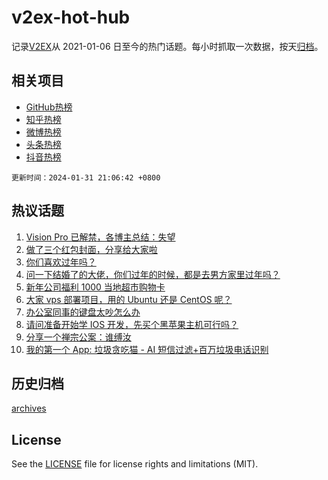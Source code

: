 # v2ex-hot-hub

 记录[V2EX](https://www.v2ex.com/)从 2021-01-06 日至今的热门话题。每小时抓取一次数据，按天[归档](archives)。
 
 ## 相关项目

- [GitHub热榜](https://github.com/lonnyzhang423/github-hot-hub)
- [知乎热榜](https://github.com/lonnyzhang423/zhihu-hot-hub)
- [微博热榜](https://github.com/lonnyzhang423/weibo-hot-hub)
- [头条热榜](https://github.com/lonnyzhang423/toutiao-hot-hub)
- [抖音热榜](https://github.com/lonnyzhang423/douyin-hot-hub)


 `更新时间：2024-01-31 21:06:42 +0800`

## 热议话题

1. [Vision Pro 已解禁，各博主总结：失望](https://www.v2ex.com/t/1012910)
1. [做了三个红包封面，分享给大家啦](https://www.v2ex.com/t/1012909)
1. [你们喜欢过年吗？](https://www.v2ex.com/t/1012992)
1. [问一下结婚了的大佬，你们过年的时候，都是去男方家里过年吗？](https://www.v2ex.com/t/1013083)
1. [新年公司福利 1000 当地超市购物卡](https://www.v2ex.com/t/1012951)
1. [大家 vps 部署项目，用的 Ubuntu 还是 CentOS 呢？](https://www.v2ex.com/t/1013040)
1. [办公室同事的键盘太吵怎么办](https://www.v2ex.com/t/1013009)
1. [请问准备开始学 IOS 开发，先买个黑苹果主机可行吗？](https://www.v2ex.com/t/1013032)
1. [分享一个禅宗公案：谁缚汝](https://www.v2ex.com/t/1013025)
1. [我的第一个 App: 垃圾贪吃猫 - AI 短信过滤+百万垃圾电话识别](https://www.v2ex.com/t/1012978)

## 历史归档

[archives](archives)

## License

See the [LICENSE](LICENSE) file for license rights and limitations (MIT).
